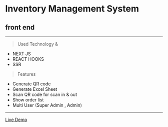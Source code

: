 # Inventory Management System
## front end
___
> Used Technology & 
* NEXT JS
* REACT HOOKS
* SSR
> Features
* Generate QR code
* Generate Excel Sheet
* Scan QR code for scan in & out
* Show order list
* Multi User (Super Admin , Admin)

___
[Live Demo](https://inventory-vercel-next-client-only.vercel.app/)


